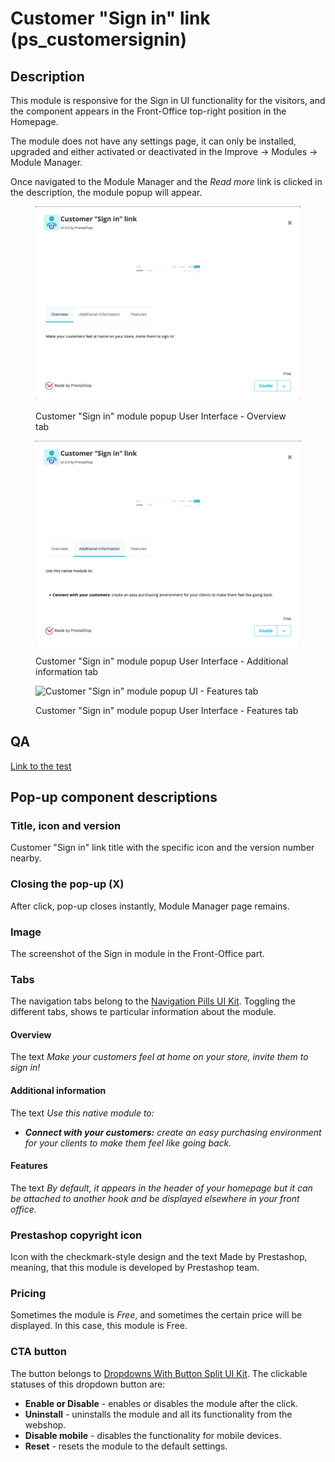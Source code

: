 # Customer "Sign in" link (ps\_customersignin)

## Description

This module is responsive for the Sign in UI functionality for the visitors, and the component appears in the Front-Office top-right position in the Homepage.

The module does not have any settings page, it can only be installed, upgraded and either activated or deactivated in the Improve -> Modules -> Module Manager.

Once navigated to the Module Manager and the _Read more_ link is clicked in the description, the module popup will appear.

<figure><img src="../../../../../.gitbook/assets/image (57).png" alt=""><figcaption><p>Customer "Sign in" module popup User Interface - Overview tab</p></figcaption></figure>

<figure><img src="../../../../../.gitbook/assets/image (56).png" alt=""><figcaption><p>Customer "Sign in" module popup User Interface - Additional information tab</p></figcaption></figure>

<figure><img src="../../../../../.gitbook/assets/Screenshot 2022-07-12 at 15-58-06 Module manager • test.png" alt="Customer &#x22;Sign in&#x22; module popup UI - Features tab"><figcaption><p>Customer "Sign in" module popup User Interface - Features tab</p></figcaption></figure>

## QA&#x20;

[Link to the test](https://build.prestashop-project.org/test-scenarios/scenarios/core/functional/fo/classic/login.html)

## Pop-up component descriptions

### Title, icon and version

Customer "Sign in" link title with the specific icon and the version number nearby.

### Closing the pop-up (X)

After click, pop-up closes instantly, Module Manager page remains.

### Image

The screenshot of the Sign in module in the Front-Office part.

### Tabs

The navigation tabs belong to the [Navigation Pills UI Kit](https://build.prestashop-project.org/prestashop-ui-kit/?path=/story/navigation--navigation-pills). Toggling the different tabs, shows te particular information about the module.

#### Overview

The text _Make your customers feel at home on your store, invite them to sign in!_

#### Additional information

The text _Use this native module to:_

* _**Connect with your customers:** create an easy purchasing environment for your clients to make them feel like going back._

#### Features

The text _By default, it appears in the header of your homepage but it can be attached to another hook and be displayed elsewhere in your front office._

### Prestashop copyright icon

Icon with the checkmark-style design and the text Made by Prestashop, meaning, that this module is developed by Prestashop team.

### Pricing

Sometimes the module is _Free_, and sometimes the certain price will be displayed. In this case, this module is Free.

### CTA button

The button belongs to [Dropdowns With Button Split UI Kit](https://build.prestashop-project.org/prestashop-ui-kit/?path=/story/dropdowns--with-button-split). The clickable statuses of this dropdown button are:

* **Enable or Disable** - enables or disables the module after the click.
* **Uninstall** - uninstalls the module and all its functionality from the webshop.
* **Disable mobile** - disables the functionality for mobile devices.
* **Reset** - resets the module to the default settings.
